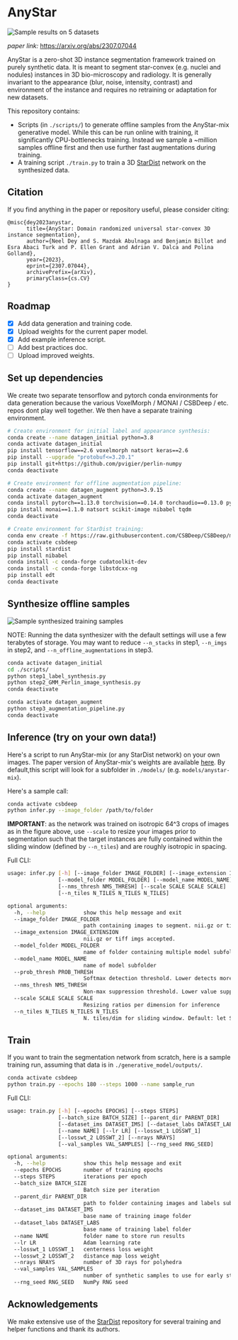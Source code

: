 # AnyStar

![Sample results on 5 datasets](https://www.neeldey.com/files/arxiv23_anystar_results.png)

*paper link:* https://arxiv.org/abs/2307.07044

AnyStar is a zero-shot 3D instance segmentation framework trained on purely
synthetic data. It is meant to segment star-convex (e.g. nuclei and nodules)
instances in 3D bio-microscopy and radiology. It is generally invariant to the
appearance (blur, noise, intensity, contrast) and environment of the instance
and requires no retraining or adaptation for new datasets.

This repository contains:
- Scripts (in `./scripts/`) to generate offline samples from the AnyStar-mix
generative model. While this can be run online with training, it significantly
CPU-bottlenecks training. Instead we sample a ~million samples offline first
and then use further fast augmentations during training.
- A training script `./train.py` to train a 3D [StarDist](https://github.com/stardist)
network on the synthesized data.

## Citation

If you find anything in the paper or repository useful, please consider citing:

```
@misc{dey2023anystar,
      title={AnyStar: Domain randomized universal star-convex 3D instance segmentation}, 
      author={Neel Dey and S. Mazdak Abulnaga and Benjamin Billot and Esra Abaci Turk and P. Ellen Grant and Adrian V. Dalca and Polina Golland},
      year={2023},
      eprint={2307.07044},
      archivePrefix={arXiv},
      primaryClass={cs.CV}
}
```

## Roadmap
- [x] Add data generation and training code.
- [x] Upload weights for the current paper model.
- [x] Add example inference script.
- [ ] Add best practices doc.
- [ ] Upload improved weights.

## Set up dependencies
We create two separate tensorflow and pytorch conda environments for data generation
because the various VoxelMorph / MONAI / CSBDeep / etc. repos dont play well together.
We then have a separate training environment.

```bash
# Create environment for initial label and appearance synthesis:
conda create --name datagen_initial python=3.8
conda activate datagen_initial
pip install tensorflow==2.6 voxelmorph natsort keras==2.6
pip install --upgrade "protobuf<=3.20.1"
pip install git+https://github.com/pvigier/perlin-numpy
conda deactivate

# Create environment for offline augmentation pipeline:
conda create --name datagen_augment python=3.9.15
conda activate datagen_augment
conda install pytorch==1.13.0 torchvision==0.14.0 torchaudio==0.13.0 pytorch-cuda=11.7 -c pytorch -c nvidia
pip install monai==1.1.0 natsort scikit-image nibabel tqdm
conda deactivate

# Create environment for StarDist training:
conda env create -f https://raw.githubusercontent.com/CSBDeep/CSBDeep/master/extras/environment-gpu-py3.8-tf2.4.yml
conda activate csbdeep
pip install stardist
pip install nibabel
conda install -c conda-forge cudatoolkit-dev
conda install -c conda-forge libstdcxx-ng
pip install edt
conda deactivate
```

## Synthesize offline samples
![Sample synthesized training samples](https://www.neeldey.com/files/arxiv23_anystar_samples.png)

NOTE: Running the data synthesizer with the default settings will use a few
terabytes of storage. You may want to reduce `--n_stacks` in step1,
`--n_imgs` in step2, and `--n_offline_augmentations` in step3.

```bash
conda activate datagen_initial
cd ./scripts/
python step1_label_synthesis.py
python step2_GMM_Perlin_image_synthesis.py
conda deactivate

conda activate datagen_augment
python step3_augmentation_pipeline.py
conda deactivate
```

## Inference (try on your own data!)
Here's a script to run AnyStar-mix (or any StarDist network) on your own images.
The paper version of AnyStar-mix's weights are available 
[here](https://drive.google.com/drive/folders/1yiY_vBR2GQW9zJzgUPRWeIecN4ZnCi3c?usp=sharing). 
By default,this script will look for a subfolder in `./models/` (e.g. `models/anystar-mix`).

Here's a sample call:
```bash
conda activate csbdeep
python infer.py --image_folder /path/to/folder 
```

**IMPORTANT**: as the network was trained on isotropic 64^3 crops of images as in
the figure above, use `--scale` to resize your images prior to segmentation such that
the target instances are fully contained within the sliding window (defined by
`--n_tiles`) and are roughly isotropic in spacing.

Full CLI:
```bash
usage: infer.py [-h] [--image_folder IMAGE_FOLDER] [--image_extension IMAGE_EXTENSION]
                [--model_folder MODEL_FOLDER] [--model_name MODEL_NAME] [--prob_thresh PROB_THRESH]
                [--nms_thresh NMS_THRESH] [--scale SCALE SCALE SCALE]
                [--n_tiles N_TILES N_TILES N_TILES]

optional arguments:
  -h, --help            show this help message and exit
  --image_folder IMAGE_FOLDER
                        path containing images to segment. nii.gz or tiff imgs accepted.
  --image_extension IMAGE_EXTENSION
                        nii.gz or tiff imgs accepted.
  --model_folder MODEL_FOLDER
                        name of folder containing multiple model subfolders
  --model_name MODEL_NAME
                        name of model subfolder
  --prob_thresh PROB_THRESH
                        Softmax detection threshold. Lower detects more and vice versa.
  --nms_thresh NMS_THRESH
                        Non-max suppression threshold. Lower value suppresses more.
  --scale SCALE SCALE SCALE
                        Resizing ratios per dimension for inference
  --n_tiles N_TILES N_TILES N_TILES
                        N. tiles/dim for sliding window. Default: let StarDist decide

```

## Train
If you want to train the segmentation network from scratch, here is a sample
training run, assuming that data is in `./generative_model/outputs/`.

```bash
conda activate csbdeep
python train.py --epochs 180 --steps 1000 --name sample_run
```

Full CLI:
```bash
usage: train.py [-h] [--epochs EPOCHS] [--steps STEPS]
                [--batch_size BATCH_SIZE] [--parent_dir PARENT_DIR]
                [--dataset_ims DATASET_IMS] [--dataset_labs DATASET_LABS]
                [--name NAME] [--lr LR] [--losswt_1 LOSSWT_1]
                [--losswt_2 LOSSWT_2] [--nrays NRAYS]
                [--val_samples VAL_SAMPLES] [--rng_seed RNG_SEED]

optional arguments:
  -h, --help            show this help message and exit
  --epochs EPOCHS       number of training epochs
  --steps STEPS         iterations per epoch
  --batch_size BATCH_SIZE
                        Batch size per iteration
  --parent_dir PARENT_DIR
                        path to folder containing images and labels subfolders
  --dataset_ims DATASET_IMS
                        base name of training image folder
  --dataset_labs DATASET_LABS
                        base name of training label folder
  --name NAME           folder name to store run results
  --lr LR               Adam learning rate
  --losswt_1 LOSSWT_1   centerness loss weight
  --losswt_2 LOSSWT_2   distance map loss weight
  --nrays NRAYS         number of 3D rays for polyhedra
  --val_samples VAL_SAMPLES
                        number of synthetic samples to use for early stopping
  --rng_seed RNG_SEED   NumPy RNG seed
```

## Acknowledgements
We make extensive use of the [StarDist](https://github.com/stardist) repository
for several training and helper functions and thank its authors.
